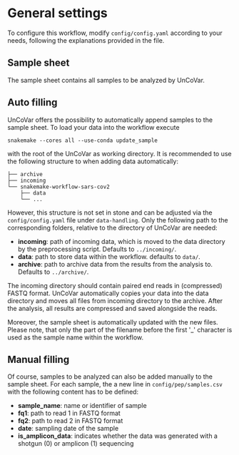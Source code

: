 # General settings

To configure this workflow, modify `config/config.yaml` according to your
needs, following the explanations provided in the file.

## Sample sheet

The sample sheet contains all samples to be analyzed by UnCoVar.

## Auto filling

UnCoVar offers the possibility to automatically append samples to the sample
sheet. To load your data into the workflow execute

    snakemake --cores all --use-conda update_sample

with the root of the UnCoVar as working directory. It is recommended to use
the following structure to when adding data automatically:

    ├── archive
    ├── incoming
    └── snakemake-workflow-sars-cov2
        ├── data
        └── ...

However, this structure is not set in stone and can be adjusted via the
`config/config.yaml` file under `data-handling`. Only the following path to the
corresponding folders, relative to the directory of UnCoVar are needed:

- **incoming**: path of incoming data, which is moved to the data directory by
  the preprocessing script. Defaults to `../incoming/`.
- **data**: path to store data within the workflow. defaults to `data/`.
- **archive**: path to archive data from the results from the analysis to.
  Defaults to `../archive/`.

The incoming directory should contain paired end reads in (compressed) FASTQ
format. UnCoVar automatically copies your data into the data directory and moves
all files from incoming directory to the archive. After the analysis, all results
are compressed and saved alongside the reads.

Moreover, the sample sheet is automatically updated with the new files. Please
note, that only the part of the filename before the first '\_' character is used
as the sample name within the workflow.

## Manual filling

Of course, samples to be analyzed can also be added manually to the sample sheet.
For each sample, the a new line in `config/pep/samples.csv` with the following
content has to be defined:

- **sample_name**: name or identifier of sample
- **fq1**: path to read 1 in FASTQ format
- **fq2**: path to read 2 in FASTQ format
- **date**: sampling date of the sample
- **is_amplicon_data**: indicates whether the data was generated with a
  shotgun (0) or amplicon (1) sequencing
